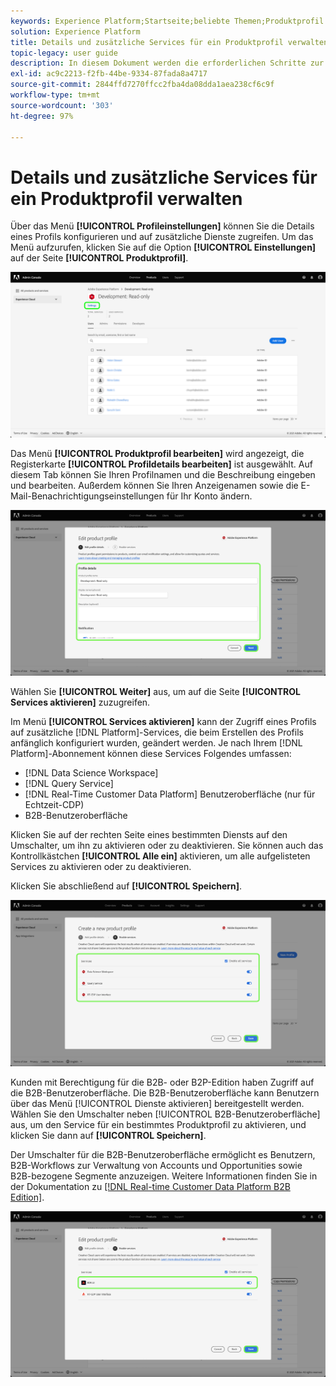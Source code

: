 ```yaml
---
keywords: Experience Platform;Startseite;beliebte Themen;Produktprofil
solution: Experience Platform
title: Details und zusätzliche Services für ein Produktprofil verwalten
topic-legacy: user guide
description: In diesem Dokument werden die erforderlichen Schritte zur Verwaltung der Einzelheiten und zusätzlichen Services für ein Produktprofil in Adobe Admin Console beschrieben. Über das Menü Profileinstellungen können Sie die Details eines Profils konfigurieren und auf zusätzliche Dienste zugreifen.
exl-id: ac9c2213-f2fb-44be-9334-87fada8a4717
source-git-commit: 2844ffd7270ffcc2fba4da08dda1aea238cf6c9f
workflow-type: tm+mt
source-wordcount: '303'
ht-degree: 97%

---
```


# Details und zusätzliche Services für ein Produktprofil verwalten

Über das Menü **[!UICONTROL Profileinstellungen]** können Sie die Details eines Profils konfigurieren und auf zusätzliche Dienste zugreifen. Um das Menü aufzurufen, klicken Sie auf die Option **[!UICONTROL Einstellungen]** auf der Seite **[!UICONTROL Produktprofil]**.

![Einstellungen](../images/settings.png)

Das Menü **[!UICONTROL Produktprofil bearbeiten]** wird angezeigt, die Registerkarte **[!UICONTROL Profildetails bearbeiten]** ist ausgewählt. Auf diesem Tab können Sie Ihren Profilnamen und die Beschreibung eingeben und bearbeiten. Außerdem können Sie Ihren Anzeigenamen sowie die E-Mail-Benachrichtigungseinstellungen für Ihr Konto ändern.

![edit-product-profile](../images/edit-product-profile.png)

Wählen Sie **[!UICONTROL Weiter]** aus, um auf die Seite **[!UICONTROL Services aktivieren]** zuzugreifen.

Im Menü **[!UICONTROL Services aktivieren]** kann der Zugriff eines Profils auf zusätzliche [!DNL Platform]-Services, die beim Erstellen des Profils anfänglich konfiguriert wurden, geändert werden. Je nach Ihrem [!DNL Platform]-Abonnement können diese Services Folgendes umfassen:

- [!DNL Data Science Workspace]
- [!DNL Query Service]
- [!DNL Real-Time Customer Data Platform] Benutzeroberfläche (nur für Echtzeit-CDP)
- B2B-Benutzeroberfläche

Klicken Sie auf der rechten Seite eines bestimmten Diensts auf den Umschalter, um ihn zu aktivieren oder zu deaktivieren. Sie können auch das Kontrollkästchen **[!UICONTROL Alle ein]** aktivieren, um alle aufgelisteten Services zu aktivieren oder zu deaktivieren.

Klicken Sie abschließend auf **[!UICONTROL Speichern]**.

![enable-services](../images/enable-services.png)

Kunden mit Berechtigung für die B2B- oder B2P-Edition haben Zugriff auf die B2B-Benutzeroberfläche. Die B2B-Benutzeroberfläche kann Benutzern über das Menü [!UICONTROL Dienste aktivieren] bereitgestellt werden. Wählen Sie den Umschalter neben [!UICONTROL B2B-Benutzeroberfläche] aus, um den Service für ein bestimmtes Produktprofil zu aktivieren, und klicken Sie dann auf **[!UICONTROL Speichern]**.

Der Umschalter für die B2B-Benutzeroberfläche ermöglicht es Benutzern, B2B-Workflows zur Verwaltung von Accounts und Opportunities sowie B2B-bezogene Segmente anzuzeigen. Weitere Informationen finden Sie in der Dokumentation zu [[!DNL Real-time Customer Data Platform B2B Edition]](../../rtcdp/b2b-overview.md).

![enable-b2b](../images/enable-b2b.png)